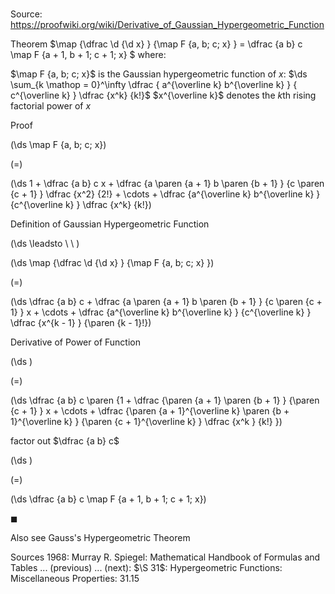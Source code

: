 # 

Source: https://proofwiki.org/wiki/Derivative_of_Gaussian_Hypergeometric_Function



Theorem
$\map {\dfrac \d {\d x} } {\map F {a, b; c; x} } = \dfrac {a b} c \map F {a + 1, b + 1; c + 1; x} $
where:

$\map F {a, b; c; x}$ is the Gaussian hypergeometric function of $x$: $\ds \sum_{k \mathop = 0}^\infty \dfrac { a^{\overline k} b^{\overline k} } { c^{\overline k} } \dfrac {x^k} {k!}$
$x^{\overline k}$ denotes the $k$th rising factorial power of $x$


Proof













\(\ds \map F {a, b; c; x}\)

\(=\)







\(\ds 1 + \dfrac {a b} c x + \dfrac {a \paren {a + 1} b \paren {b + 1} } {c \paren {c + 1} } \dfrac {x^2} {2!} + \cdots + \dfrac {a^{\overline k} b^{\overline k} } {c^{\overline k} } \dfrac {x^k} {k!}\)





Definition of Gaussian Hypergeometric Function








\(\ds \leadsto \ \ \)





\(\ds \map {\dfrac \d {\d x} } {\map F {a, b; c; x} }\)

\(=\)







\(\ds \dfrac {a b} c + \dfrac {a \paren {a + 1} b \paren {b + 1} } {c \paren {c + 1} } x + \cdots + \dfrac {a^{\overline k} b^{\overline k} } {c^{\overline k} } \dfrac {x^{k - 1} } {\paren {k - 1}!}\)





Derivative of Power of Function














\(\ds \)

\(=\)







\(\ds \dfrac {a b} c \paren {1 + \dfrac {\paren {a + 1} \paren {b + 1} } {\paren {c + 1} } x + \cdots + \dfrac {\paren {a + 1}^{\overline k} \paren {b + 1}^{\overline k} } {\paren {c + 1}^{\overline k} } \dfrac {x^k } {k!} }\)





factor out $\dfrac {a b} c$














\(\ds \)

\(=\)







\(\ds \dfrac {a b} c \map F {a + 1, b + 1; c + 1; x}\)









$\blacksquare$


Also see
Gauss's Hypergeometric Theorem


Sources
1968: Murray R. Spiegel: Mathematical Handbook of Formulas and Tables ... (previous) ... (next): $\S 31$: Hypergeometric Functions: Miscellaneous Properties: $31.15$




